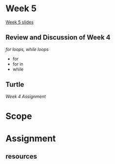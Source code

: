 # Week 5

[Week 5 slides](http://hello-world.areaofeffect.io/week5/slides/#1)



## Review and Discussion of Week 4
_for loops, while loops_


- for
- for in
- while



## Turtle

_Week 4 Assignment_



# Scope



# Assignment






## resources

